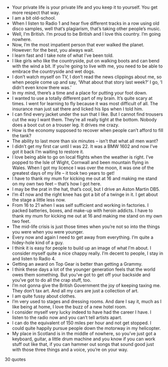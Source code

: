  - Your private life is your private life and you keep it to yourself. You get more respect that way.
 - I am a bit old-school.
 - When I listen to Radio 1 and hear five different tracks in a row using old disco samples, well that’s plagiarism, that’s taking other people’s music.
 - Well, I’m British. I’m proud to be British and I love this country. I’m going nowhere.
 - Now, I’m the most impatient person that ever walked the planet. However: for the best, you always wait.
 - I learn fast and I take note of what I’ve been told.
 - I like girls who like the countryside, put on walking boots and can bend with the wind a bit. If you’re going to live with me, you need to be able to embrace the countryside and wet dogs.
 - I don’t watch myself on TV, I don’t read the news clippings about me, so when people come up and say, ‘What about that story last week?’ I go, ‘I didn’t even know there was.’
 - In my mind, there’s a time and a place for putting your foot down.
 - I wanted to use a totally different part of my brain. It’s quite scary at times. I went for learning to fly because it was most difficult of all. The insurance man just sat there and licked his lips when I told him.
 - I can find every jacket under the sun that I like. But I cannot find trousers cut the way I want them. They’re all really tight at the bottom. Nobody does a boot cut on a trouser leg. It drives me crazy.
 - How is the economy supposed to recover when people can’t afford to fill the tank?
 - The ability to last more than six minutes – isn’t that what all men want?
 - I didn’t get my first car until I was 22. It was a BMW 1602 and now I’ve got it back I’m waiting to restore it.
 - I love being able to go on local flights when the weather is right. I’ve popped to the Isle of Wight, Cornwall and been mountain flying in Wales. When I got my licence I was over the moon, it was one of the greatest days of my life – it took two years to get!
 - I have to thank my mum for kicking me out at 16 and making me stand on my own two feet – that’s how I got here.
 - I may be the prat in the hat, that’s cool, but I drive an Aston Martin DB5.
 - I’m 41 now and the right knee has got a bit of a twinge in it. I get about the stage a little less now.
 - From 16 to 21 when I was self sufficient and working in factories. I packed batteries, boxes, and make-up with heroin addicts. I have to thank my mum for kicking me out at 16 and making me stand on my own two feet.
 - The mid-life crisis is just those times when you’re not so into the things you were when you were younger.
 - Every now and again I need to get away from everything. I’m quite a hidey-hole kind of a guy.
 - I think it is easy for people to build up an image of what I’m about. I consider myself quite a nice chappy really. I’m decent to people, I stay in and listen to Radio 4.
 - Getting an award on Top Gear is better than getting a Grammy.
 - I think these days a lot of the younger generation feels that the world owes them something. But you’ve got to get off your backside and you’ve got to do all the crap stuff, too.
 - I’m not gonna give the British Government the joy of keeping taxing me. They don’t tax art. And all my cars are just a collection of art.
 - I am quite fussy about clothes.
 - I’m very used to stages and dressing rooms. And dare I say it, much as I like being at home, I love the buzz of a new hotel room.
 - I consider myself very lucky indeed to have had the career I have. I listen to the radio now and you can’t tell artists apart.
 - I can do the equivalent of 150 miles per hour and not get stopped. I could quite happily pursue people down the motorway in my helicopter.
 - My place in Scotland is in the middle of nowhere, so you’ve just got a keyboard, guitar, a little drum machine and you know if you can work stuff out like that, if you can hammer out songs that sound good just with those three things and a voice, you’re on your way.

30 quotes